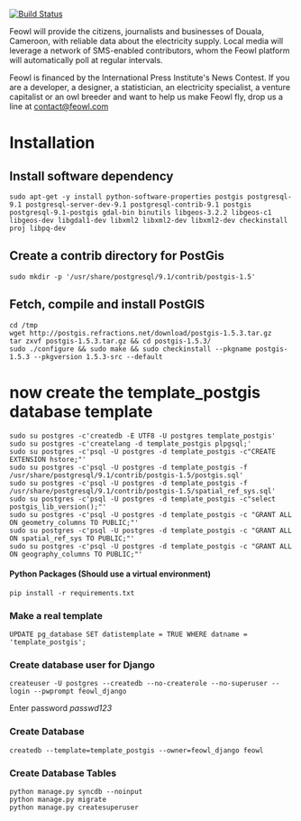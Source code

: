 [![Build Status](https://travis-ci.org/Feowl/API.png?branch=develop)](https://travis-ci.org/Feowl/API)

Feowl will provide the citizens, journalists and businesses of Douala, Cameroon, with reliable data about the electricity supply. Local media will leverage a network of SMS-enabled contributors, whom the Feowl platform will automatically poll at regular intervals.

Feowl is financed by the International Press Institute's News Contest.
If you are a developer, a designer, a statistician, an electricity specialist, a venture capitalist or an owl breeder and want to help us make Feowl fly, drop us a line at contact@feowl.com

# Installation 
## Install software dependency 
```
sudo apt-get -y install python-software-properties postgis postgresql-9.1 postgresql-server-dev-9.1 postgresql-contrib-9.1 postgis postgresql-9.1-postgis gdal-bin binutils libgeos-3.2.2 libgeos-c1 libgeos-dev libgdal1-dev libxml2 libxml2-dev libxml2-dev checkinstall proj libpq-dev
```

## Create a contrib directory for PostGis
```
sudo mkdir -p '/usr/share/postgresql/9.1/contrib/postgis-1.5'
```
 
## Fetch, compile and install PostGIS
```
cd /tmp
wget http://postgis.refractions.net/download/postgis-1.5.3.tar.gz
tar zxvf postgis-1.5.3.tar.gz && cd postgis-1.5.3/
sudo ./configure && sudo make && sudo checkinstall --pkgname postgis-1.5.3 --pkgversion 1.5.3-src --default
```
 
# now create the template_postgis database template
```
sudo su postgres -c'createdb -E UTF8 -U postgres template_postgis'
sudo su postgres -c'createlang -d template_postgis plpgsql;'
sudo su postgres -c'psql -U postgres -d template_postgis -c"CREATE EXTENSION hstore;"'
sudo su postgres -c'psql -U postgres -d template_postgis -f /usr/share/postgresql/9.1/contrib/postgis-1.5/postgis.sql'
sudo su postgres -c'psql -U postgres -d template_postgis -f /usr/share/postgresql/9.1/contrib/postgis-1.5/spatial_ref_sys.sql'
sudo su postgres -c'psql -U postgres -d template_postgis -c"select postgis_lib_version();"'
sudo su postgres -c'psql -U postgres -d template_postgis -c "GRANT ALL ON geometry_columns TO PUBLIC;"'
sudo su postgres -c'psql -U postgres -d template_postgis -c "GRANT ALL ON spatial_ref_sys TO PUBLIC;"'
sudo su postgres -c'psql -U postgres -d template_postgis -c "GRANT ALL ON geography_columns TO PUBLIC;"'
```

#### Python Packages (Should use a virtual environment)
```
pip install -r requirements.txt  
```

### Make a real template
```
UPDATE pg_database SET datistemplate = TRUE WHERE datname = 'template_postgis';
```

### Create database user for Django
```
createuser -U postgres --createdb --no-createrole --no-superuser --login --pwprompt feowl_django
```

Enter password *passwd123*

### Create Database
```
createdb --template=template_postgis --owner=feowl_django feowl
```

### Create Database Tables
```
python manage.py syncdb --noinput
python manage.py migrate
python manage.py createsuperuser
```

